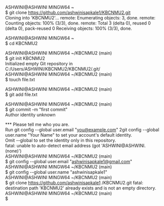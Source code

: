 ASHWINI@ASHWINI MINGW64 ~  
$ git clone https://github.com/ashwinisapkale1/KBCNMU2.git  
Cloning into 'KBCNMU2'...  remote: Enumerating objects: 3, done. remote: Counting 
objects: 100% (3/3), done. remote: Total 3 (delta 0), reused 0 (delta 0), pack-reused 0 Receiving objects: 100% (3/3), done.  
  
ASHWINI@ASHWINI MINGW64 ~  
$ cd KBCNMU2  
  
ASHWINI@ASHWINI MINGW64 ~/KBCNMU2 (main)  
$ git init KBCNMU2  
Initialized empty Git repository in C:/Users/ASHWINI/KBCNMU2/KBCNMU2/.git/    
ASHWINI@ASHWINI MINGW64 ~/KBCNMU2 (main)  
$ touch file.txt  
  
ASHWINI@ASHWINI MINGW64 ~/KBCNMU2 (main)  
$ git add file.txt  
  
ASHWINI@ASHWINI MINGW64 ~/KBCNMU2 (main)  
$ git commit -m "first commit"  
Author identity unknown  
  
*** Please tell me who you are.  
  Run     git config --global user.email "you@example.com"   2git config --global user.name "Your Name"   to set your account's default identity.  
Omit --global to set the identity only in this repository.  
  fatal: unable to auto-detect email address (got 'ASHWINI@ASHWINI.(none)')    
ASHWINI@ASHWINI MINGW64 ~/KBCNMU2 (main)  
$ git config --global user.email "ashwinisapkale1@gmail.com"    
ASHWINI@ASHWINI MINGW64 ~/KBCNMU2 (main)  
$ git config --global user.name "ashwinisapkale1"    
ASHWINI@ASHWINI MINGW64 ~/KBCNMU2 (main)  
$ git clone https://github.com/ashwinisapkale1 /KBCNMU2.git fatal: destination path 'KBCNMU2' already exists and is not an empty directory.    
ASHWINI@ASHWINI MINGW64 ~/KBCNMU2 (main)  
$    
  

